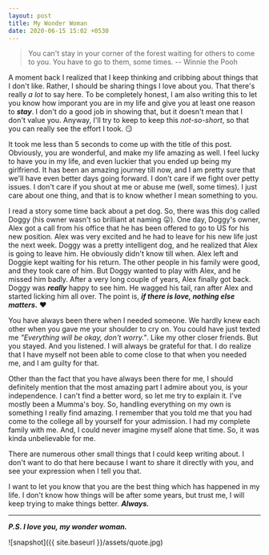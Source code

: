 ```yaml
---
layout: post
title: My Wonder Woman
date: 2020-06-15 15:02 +0530
---
```


> You can't stay in your corner of the forest waiting for others to come to you. You have to go to them, some times. 
> -- Winnie the Pooh

A moment back I realized that I keep thinking and cribbing about things that I don't like. Rather, I should be sharing things I love about you. That there's really _a lot_ to say here. To be completely honest, I am also writing this to let you know how imporant you are in my life and give you at least one reason to ***stay***. I don't do a good job in showing that, but it doesn't mean that I don't value you. Anyway, I'll try to keep to keep this _not-so-short_, so that you can really see the effort I took. :smirk:

It took me less than 5 seconds to come up with the title of this post. Obviously, you are wonderful, and make my life amazing as well. I feel lucky to have you in my life, and even luckier that you ended up being my girlfriend. It has been an amazing journey till now, and I am pretty sure that we'll have even better days going forward. I don't care if we fight over petty issues. I don't care if you shout at me or abuse me (well, some times). I just care about one thing, and that is to know whether I mean something to you.  

I read a story some time back about a pet dog. So, there was this dog called Doggy (his owner wasn't so brilliant at naming :stuck_out_tongue:). One day, Doggy's owner, Alex got a call from his office that he has been offered to go to US for his new position. Alex was very excited and he had to leave for his new life just the next week. Doggy was a pretty intelligent dog, and he realized that Alex is going to leave him. He obviously didn't know till when. Alex left and Doggie kept waiting for his return. The other people in his family were good, and they took care of him. But Doggy wanted to play with Alex, and he missed him badly. After a very long couple of years, Alex finally got back. Doggy was ***really*** happy to see him. He wagged his tail, ran after Alex and started licking him all over. The point is, ***if there is love, nothing else matters.*** :heart:

You have always been there when I needed someone. We hardly knew each other when you gave me your shoulder to cry on. You could have just texted me *"Everything will be okay, don't worry."*. Like my other closer friends. But you stayed. And you listened. I will always be grateful for that. I do realize that I have myself not been able to come close to that when you needed me, and I am guilty for that.  

Other than the fact that you have always been there for me, I should definitely mention that the most amazing part I admire about you, is your independence. I can't find a better word, so let me try to explain it. I've mostly been a Mumma's boy. So, handling everything on my own is something I really find amazing. I remember that you told me that you had come to the college all by yourself for your admission. I had my complete family with me. And, I could never imagine myself alone that time. So, it was kinda unbelievable for me.

There are numerous other small things that I could keep writing about. I don't want to do that here because I want to share it directly with you, and see your expression when I tell you that.

I want to let you know that you are the best thing which has happened in my life. I don't know how things will be after some years, but trust me, I will keep trying to make things better. ***Always.***

---

___P.S. I love you, my wonder woman.___

![snapshot]({{ site.baseurl }}/assets/quote.jpg)

